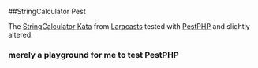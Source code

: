 ##StringCalculator Pest

The [StringCalculator Kata](https://gist.github.com/laracasts/869863f60ae3554a1c740e7eb787e745) from [Laracasts](https://laracasts.com/) tested with [PestPHP](https://pestphp.com/) and slightly altered.

### merely a playground for me to test PestPHP